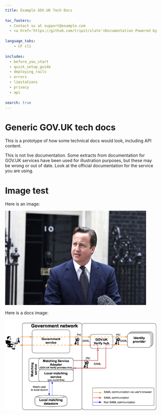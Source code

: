 ```yaml
---
title: Example GOV.UK Tech Docs

toc_footers:
  - Contact us at support@example.com
  - <a href='https://github.com/tripit/slate'>Documentation Powered by Slate</a>

language_tabs:
    - CF cli

includes:
  - before_you_start
  - quick_setup_guide
  - deploying_rails
  - errors
  - limitations
  - privacy
  - api

search: true
---
```


# Generic GOV.UK tech docs

This is a prototype of how some technical docs would look, including API content.

<aside class="notice">This is not live documentation. Some extracts from documentation for GOV.UK services have been used for illustration purposes, but these may be wrong or out of date. Look at the official documentation for the service you are using.</aside> 

# Image test

Here is an image:

![ex-PM](/images/examples/pm.jpg)

Here is a docs image:

![overview](/images/arch_overviewGraphic.png)

